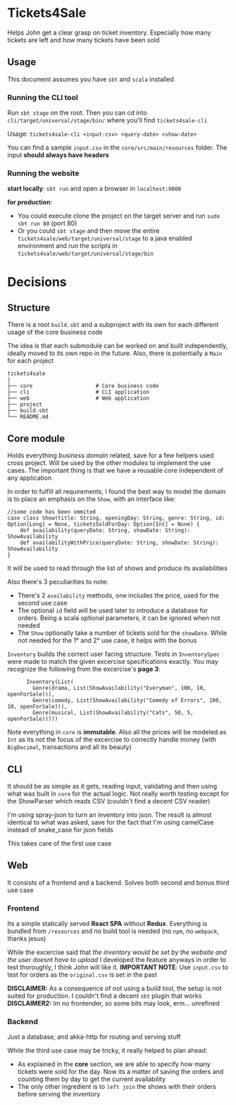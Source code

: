 # Tickets4Sale

Helps John get a clear grasp on ticket inventory. Especially how many tickets are left and how many tickets have been sold

## Usage

This document assumes you have `sbt` and `scala` installed

### Running the CLI tool

Run `sbt stage` on the root. Then you can cd into `cli/target/universal/stage/bin/` where you'll find `tickets4sale-cli`

Usage: `tickets4sale-cli <input-csv> <query-date> <show-date>`

You can find a sample `input.csv` in the `core/src/main/resources` folder. The input **should always have headers**

### Running the website

**start locally**: `sbt run` and open a browser in `localhost:9000`

**for production**: 
 * You could execute clone the project on the target server and run `sudo sbt run 80` (port 80) 
 * Or you could `sbt stage` and then move the entire `tickets4sale/web/target/universal/stage` to a java enabled environment and run the scripts in `tickets4sale/web/target/universal/stage/bin` 

# Decisions

## Structure

There is a root `build.sbt` and a subproject with its own for each different usage of the core business code

The idea is that each submodule can be worked on and built independently, ideally moved to its own repo in the future. Also, there is potentially a `Main` for each project

    tickets4sale
    |
    ├── core                    # Core business code
    ├── cli                     # CLI application
    ├── web                     # Web application
    ├── project
    ├── build.sbt
    └── README.md

## Core module

Holds everything *business domain* related, save for a few helpers used cross project. Will be used by the other modules to implement the use cases. The important thing is that we have a reusable core independent of any application

In order to fulfill all requirements, I found the best way to model the domain is to place an emphasis on the `Show`, with an interface like:

````
//some code has been ommited
case class Show(title: String, openingDay: String, genre: String, id: Option[Long] = None, ticketsSoldForDay: Option[Int] = None) {
    def availability(queryDate: String, showDate: String): ShowAvailability
    def availabilityWithPrice(queryDate: String, showDate: String): ShowAvailability
}
````

It will be used to read through the list of shows and produce its availabilities

Also there's 3 peculiarities to note:
 * There's 2 `availability` methods, one includes the price, used for the second use case
 * The optional `id` field will be used later to introduce a database for orders. Being a scala optional parameters, it can be ignored when not needed
 * The `Show` optionally take a number of tickets sold for the `showDate`. While not needed for the 1° and 2° use case, it helps with the bonus

`Inventory` builds the correct user facing structure. Tests in `InventorySpec` were made to match the given excercise specifications exactly. You may recognize the following from the excercise's **page 3**:

```
      Inventory(List(
        Genre(drama, List(ShowAvailability("Everyman", 100, 10, openForSale))),
        Genre(comedy, List(ShowAvailability("Comedy of Errors", 100, 10, openForSale))),
        Genre(musical, List(ShowAvailability("Cats", 50, 5, openForSale)))))
```
  
Note everything in `core` is **immutable**. Also all the prices will be modeled as `Int` as its not the focus of the excercise to correctly handle money (with `BigDecimal`, transactions and all its beauty)

## CLI

It should be as simple as it gets, reading input, validating and then using what was built in `core` for the actual logic. Not really worth testing except for the ShowParser which reads CSV (couldn't find a decent CSV reader)

I'm using spray-json to turn an inventory into json. The result is almost identical to what was asked, save for the fact that I'm using camelCase instead of snake_case for json fields

This takes care of the first use case

## Web

It consists of a frontend and a backend. Solves both second and bonus third use case

### Frontend

Its a simple statically served **React SPA** without **Redux**. Everything is bundled from `/resources` and no build tool is needed (no `npm`, no `webpack`, thanks jesus)

While the excercise said that *the inventory would be set by the website and the user doesnt have to upload* I developed the feature anyways in order to test thoroughly, I think John will like it. **IMPORTANT NOTE**: Use `input.csv` to test for orders as the `original.csv` is set in the past   

**DISCLAIMER:** As a consequence of not using a build tool, the setup is not suited for production. I couldn't find a decent `sbt` plugin that works
**DISCLAIMER2:** Im no frontender, so some bits may look, erm... unrefined

### Backend 

Just a database, and akka-http for routing and serving stuff

While the third use case may be tricky, it really helped to plan ahead:

 * As explained in the **core** section, we are able to specify how many tickets were sold for the day. Now its a matter of saving the orders and counting them by day to get the current availability
 * The only other ingredient is to `left join` the shows with their orders before serving the inventory